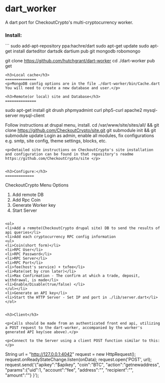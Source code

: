 # dart_worker

A dart port for CheckoutCrypto's multi-cryptocurrency worker.

<h3>Install:</h3>
```
sudo add-apt-repository ppa:hachre/dart
sudo apt-get update
sudo apt-get install darteditor dartsdk dartium pub git mongodb robomongo

git clone https://github.com/hutchgrant/dart-worker
cd ./dart-worker
pub get
```
<h3>Local cache</h3>
==============
<p>MongoDB config options are in the file ./dart-worker/bin/Cache.dart
You will need to create a new database and user.</p>

<h3>Remote(or local) site and Database</h3>
==============
```
sudo apt-get install git drush phpmyadmint curl php5-curl apache2 mysql-server mysql-client


Follow instructions at drupal menu, install.
cd /var/www/site/sites/all/ && git clone https://github.com/CheckoutCrypto/site.git
git submodule init && git submodule update
Login as admin, enable all modules, fix configurations e.g. smtp, site config, theme settings, blocks, etc.
```
<p>Detailed site instructions on CheckoutCrypto's site installation and configuration can be found in that repository's readme https://github.com/CheckoutCrypto/site </p>


<h3>Configure:</h3>
=============
```
CheckoutCrypto Menu
Options
1) Add remote DB
2) Add Rpc Coin
3) Generate Worker key
4) Start Server
```

<ol>
<li>Add a remote(CheckoutCrypto drupal site) DB to send the results of api queries</li>
<li>Add each cryptocurrency RPC config information 
<ul> 
<li>Coin(short form)</li>
<li>RPC User</li>
<li>RPC Password</li>
<li>RPC Server</li>
<li>RPC Port</li>
<li>fee(host's service) + txfee</li>
<li>Rate(set by cron later)</li>
<li>Max Confirmation - The confirm at which a trade, deposit, withdrawal, is made</li>
<li>Enable/Disable(true/false) </li>
</ul></li>
<li>Generate an API key</li>
<li>Start the HTTP Server - Set IP and port in ./lib/server.dart</li>
</ol>


<h3>Client</h3>

<p>Calls should be made from an authenticated front end api, utilizing a POST request to the dart-worker, accompanied by the worker's generated API key(see above).</p>  

<p>Connect to the Server using a client POST function similar to this:</p>
```
String url = "http://127.0.0.1:4042"
request = new HttpRequest();
request.onReadyStateChange.listen(onData);
request.open('POST', url);
request.send('{"apikey":"$apikey", "coin":"BTC", "action":"getnewaddress", "params":{"uid":1, "account":"fee", "address":"", "recipient":"", "amount":""} }');
```
